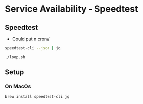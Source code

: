 # Service Availability - Speedtest

## Speedtest

- Could put n cron//

```bash
speedtest-cli --json | jq

./loop.sh
```

## Setup

### On MacOs

```bash
brew install speedtest-cli jq
```